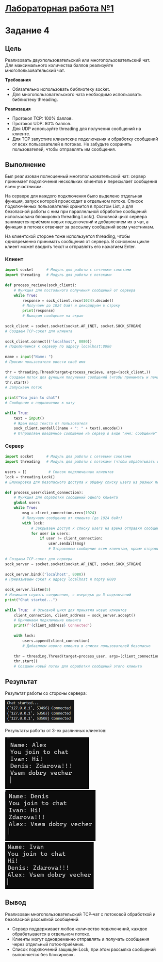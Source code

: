 # [Лабораторная работа №1](lab1.md)

# **Задание 4**

## Цель

Реализовать двухпользовательский или многопользовательский чат. Для максимального количества баллов реализуйте многопользовательский чат.

**Требования**

- Обязательно использовать библиотеку socket.
- Для многопользовательского чата необходимо использовать библиотеку threading.

**Реализация**

- Протокол TCP: 100% баллов.
- Протокол UDP: 80% баллов.
- Для UDP используйте threading для получения сообщений на клиенте.
- Для TCP запустите клиентские подключения и обработку сообщений от всех пользователей в потоках. Не  забудьте сохранять пользователей, чтобы отправлять им сообщения.




## Выполнение
Был реализован полноценный многопользовательский чат: сервер принимает подключения нескольких клиентов и пересылает сообщения всем участникам.

На сервере для каждого подключения было выделено отдельная функция, запуск которой происходит в отдельном потоке. Список подключённых пользователей хранится в простом List, а для безопасной работы с ним при параллельной обработке сообщений использована блокировка threading.Lock(). Основной цикл сервера занимается приёмом новых подключений и добавлением их в чат, а функция в потоках отвечает за рассылку сообщений всем участникам.

На клиентской стороне тоже используется threading, чтобы одновременно принимать сообщения от сервера. В основном цикле клиент может вводить текст и отправлять его нажатием Enter.


### **Клиент**

```python
import socket      # Модуль для работы с сетевыми сокетами
import threading   # Модуль для работы с потоками

def process_recieve(sock_client):  
    # Функция для постоянного получения сообщений от сервера
    while True:  
        response = sock_client.recv(1024).decode()  
        # Получаем до 1024 байт и декодируем в строку
        print(response)  
        # Выводим сообщение на экран

sock_client = socket.socket(socket.AF_INET, socket.SOCK_STREAM)  
# Создаем TCP-сокет для клиента

sock_client.connect(('localhost', 8080))  
# Подключаемся к серверу по адресу localhost:8080

name = input("Name: ")  
# Просим пользователя ввести своё имя

thr = threading.Thread(target=process_recieve, args=(sock_client,))  
# Создаем поток для функции получения сообщений (чтобы принимать и печатать одновременно)
thr.start()  
# Запускаем поток

print("You join to chat")  
# Сообщение о подключении к чату

while True:  
    text = input()  
    # Ждем ввод текста от пользователя
    sock_client.sendall((name + ": " + text).encode())  
    # Отправляем введённое сообщение на сервер в виде "имя: сообщение"
```

### **Сервер**

```python
import socket      # Модуль для работы с сетевыми сокетами
import threading   # Модуль для работы с потоками (чтобы обрабатывать клиентов параллельно)

users = []          # Список подключенных клиентов
lock = threading.Lock()  
# Блокировка для безопасного доступа к общему списку users из разных потоков

def process_user(client_connection):  
    # Функция для обработки сообщений одного клиента
    global users  
    while True:  
        msg = client_connection.recv(1024)  
        # Получаем сообщение от клиента (до 1024 байт)
        with lock:  
            # Закрываем доступ к списку users на время отправки сообщений
            for user in users:  
                if user != client_connection:  
                    user.sendall(msg)  
                    # Отправляем сообщение всем клиентам, кроме отправителя

# Создаем TCP-сокет для сервера
sock_server = socket.socket(socket.AF_INET, socket.SOCK_STREAM)

sock_server.bind(('localhost', 8080))  
# Привязываем сокет к адресу localhost и порту 8080

sock_server.listen(5)  
# Начинаем слушать соединения, с очередью до 5 подключений
print("Chat started...")  

while True:  # Основной цикл для принятия новых клиентов
    client_connection, client_address = sock_server.accept()  
    # Принимаем подключение клиента
    print(f'{client_address} Connected')  

    with lock:  
        users.append(client_connection)  
        # Добавляем нового клиента в список пользователей безопасно

    thr = threading.Thread(target=process_user, args=(client_connection,))  
    thr.start()  
    # Создаем новый поток для обработки сообщений этого клиента
```

## Результат

Результат работы со стороны сервера:

![](assets/Screenshot_9.png)


Результаты работы от 3-ех различных клиентов:

![](assets/Screenshot_10.png)
![](assets/Screenshot_11.png)
![](assets/Screenshot_12.png)

## Вывод

Реализован многопользовательский TCP‑чат с потоковой обработкой и безопасной рассылкой сообщений:

- Сервер поддерживает любое количество подключений, каждое обрабатывается в отдельном потоке.
- Клиенты могут одновременно отправлять и получать сообщения через отдельный поток‑приёмник.
- Список подключений защищён Lock, при этом рассылка сообщений выполняется без блокировок.
